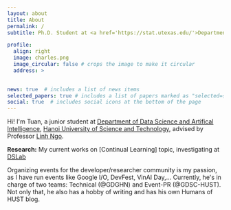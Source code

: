 ```yaml
---
layout: about
title: About
permalink: /
subtitle: Ph.D. Student at <a href='https://stat.utexas.edu/'>Department of Statistics and Data Sciences</a>, <a href='https://www.utexas.edu/'>University of Texas at Austin</a> 

profile:
  align: right
  image: charles.png
  image_circular: false # crops the image to make it circular
  address: >
   

news: true  # includes a list of news items
selected_papers: true # includes a list of papers marked as "selected={true}"
social: true  # includes social icons at the bottom of the page
---
```

Hi! I'm Tuan, a junior student at [Department of Data Science and Artifical Intelligence](https://stat.utexas.edu/), [Hanoi University of Science and Technology](https://hust.edu.vn), advised by Professor [Linh Ngo](https://users.soict.hust.edu.vn/linhnv/).

**Research:** My current works on [Continual Learning] topic, investigating at [DSLab](https://bkai.ai/research/machine-learning/)

Organizing events for the developer/researcher community is my passion, as I have run events like Google I/O, DevFest, VinAI Day,... Currently, he's in charge of two teams: Technical (@GDGHN) and Event-PR (@GDSC-HUST).
Not only that, he also has a hobby of writing and has his own Humans of HUST blog.
